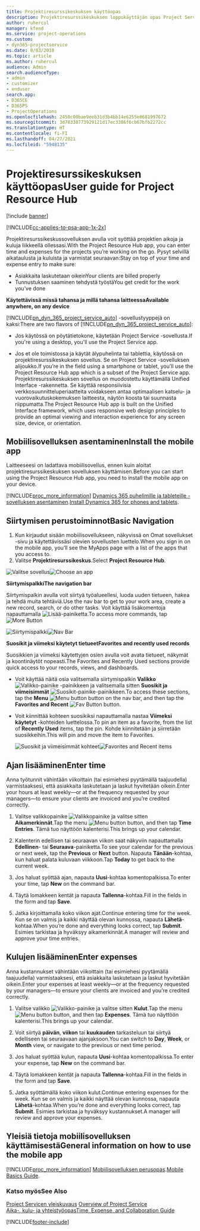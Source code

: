 ```yaml
---
title: Projektiresurssikeskuksen käyttöopas
description: Projektiresurssikeskuksen loppukäyttäjän opas Project Servicessä
author: ruhercul
manager: kfend
ms.service: project-operations
ms.custom:
- dyn365-projectservice
ms.date: 8/03/2018
ms.topic: article
ms.author: ruhercul
audience: Admin
search.audienceType:
- admin
- customizer
- enduser
search.app:
- D365CE
- D365PS
- ProjectOperations
ms.openlocfilehash: 2450c00bae9eeb31d3b4bb14e6255e0681997672
ms.sourcegitcommit: 3d78338773929121d17ec3386f6cb67bfb2272cc
ms.translationtype: HT
ms.contentlocale: fi-FI
ms.lasthandoff: 04/27/2021
ms.locfileid: "5948135"
---
```

# <a name="user-guide-for-project-resource-hub"></a><span data-ttu-id="a6955-103">Projektiresurssikeskuksen käyttöopas</span><span class="sxs-lookup"><span data-stu-id="a6955-103">User guide for Project Resource Hub</span></span>

[!include [banner](../includes/psa-now-project-operations.md)]

[!INCLUDE[cc-applies-to-psa-app-1x-2x](../includes/cc-applies-to-psa-app-1x-2x.md)]

<span data-ttu-id="a6955-104">Projektiresurssikeskussovelluksen avulla voit syöttää projektien aikoja ja kuluja liikkeellä ollessasi.</span><span class="sxs-lookup"><span data-stu-id="a6955-104">With the Project Resource Hub app, you can enter time and expenses for the projects you’re working on the go.</span></span> <span data-ttu-id="a6955-105">Pysyt selvillä aikataulusta ja kuluista ja varmistat seuraavan:</span><span class="sxs-lookup"><span data-stu-id="a6955-105">Stay on top of your time and expense entry to make sure:</span></span>

- <span data-ttu-id="a6955-106">Asiakkaita laskutetaan oikein</span><span class="sxs-lookup"><span data-stu-id="a6955-106">Your clients are billed properly</span></span>
- <span data-ttu-id="a6955-107">Tunnustuksen saaminen tehdystä työstä</span><span class="sxs-lookup"><span data-stu-id="a6955-107">You get credit for the work you’ve done</span></span>

<span data-ttu-id="a6955-108">**Käytettävissä missä tahansa ja millä tahansa laitteessa**</span><span class="sxs-lookup"><span data-stu-id="a6955-108">**Available anywhere, on any device**</span></span>

<span data-ttu-id="a6955-109">[!INCLUDE[pn_dyn_365_project_service_auto](../includes/pn-dyn-365-project-service-auto.md)] -sovellustyyppejä on kaksi:</span><span class="sxs-lookup"><span data-stu-id="a6955-109">There are two flavors of [!INCLUDE[pn_dyn_365_project_service_auto](../includes/pn-dyn-365-project-service-auto.md)]:</span></span> 

- <span data-ttu-id="a6955-110">Jos käytössä on pöytätietokone, käytetään Project Service -sovellusta.</span><span class="sxs-lookup"><span data-stu-id="a6955-110">If you're using a desktop, you'll use the Project Service app.</span></span> 

- <span data-ttu-id="a6955-111">Jos et ole toimistossa ja käytät älypuhelinta tai tablettia, käytössä on projektiresurssikeskuksen sovellus. Se on Project Service -sovelluksen alijoukko.</span><span class="sxs-lookup"><span data-stu-id="a6955-111">If you’re in the field using a smartphone or tablet, you’ll use the Project Resource Hub app which is a subset of the Project Service  app.</span></span> <span data-ttu-id="a6955-112">Projektiresurssikeskuksen sovellus on muodostettu käyttämällä Unified Interface -rakennetta. Se käyttää responsiivisia verkkosuunnitteluperiaatteita voidakseen antaa optimaalisen katselu- ja vuorovaikutuskokemuksen laitteesta, näytön koosta tai suunnasta riippumatta.</span><span class="sxs-lookup"><span data-stu-id="a6955-112">The Project Resource Hub app is built on the Unified Interface framework, which uses responsive web design principles to provide an optimal viewing and interaction experience for any screen size, device, or orientation.</span></span> 


## <a name="install-the-mobile-app"></a><span data-ttu-id="a6955-113">Mobiilisovelluksen asentaminen</span><span class="sxs-lookup"><span data-stu-id="a6955-113">Install the mobile app</span></span>
<span data-ttu-id="a6955-114">Laitteeseesi on ladattava mobiilisovellus, ennen kuin aloitat projektiresurssikeskuksen sovelluksen käyttämisen.</span><span class="sxs-lookup"><span data-stu-id="a6955-114">Before you can start using the Project Resource Hub app, you need to install the mobile app on your device.</span></span> 

[!INCLUDE[proc_more_information](../includes/proc-more-information.md)] <span data-ttu-id="a6955-115">[Dynamics 365 puhelimille ja tableteille -sovelluksen asentaminen](/dynamics365/mobile-app/install-dynamics-365-for-phones-and-tablets).</span><span class="sxs-lookup"><span data-stu-id="a6955-115">[Install Dynamics 365 for phones and tablets](/dynamics365/mobile-app/install-dynamics-365-for-phones-and-tablets).</span></span>

## <a name="basic-navigation"></a><span data-ttu-id="a6955-116">Siirtymisen perustoiminnot</span><span class="sxs-lookup"><span data-stu-id="a6955-116">Basic Navigation</span></span>
1.  <span data-ttu-id="a6955-117">Kun kirjaudut sisään mobiilisovellukseen, näkyvissä on Omat sovellukset -sivu ja käytettävissäsi olevien sovellusten luettelo.</span><span class="sxs-lookup"><span data-stu-id="a6955-117">When you sign in on the mobile app, you’ll see the MyApps page with a list of the apps that you access to.</span></span> 
2.  <span data-ttu-id="a6955-118">Valitse **Projektiresurssikeskus**.</span><span class="sxs-lookup"><span data-stu-id="a6955-118">Select **Project Resource Hub**.</span></span>

<span data-ttu-id="a6955-119">![Valitse sovellus](media/chooseApp_1.png "Valitse sovellus")</span><span class="sxs-lookup"><span data-stu-id="a6955-119">![Choose an app](media/chooseApp_1.png "Choose an app")</span></span>

<span data-ttu-id="a6955-120">**Siirtymispalkki**</span><span class="sxs-lookup"><span data-stu-id="a6955-120">**The navigation bar**</span></span>

<span data-ttu-id="a6955-121">Siirtymispalkin avulla voit siirtyä työalueellesi, luoda uuden tietueen, hakea ja tehdä muita tehtäviä.</span><span class="sxs-lookup"><span data-stu-id="a6955-121">Use the nav bar to get to your work area, create a new record, search, or do other tasks.</span></span> <span data-ttu-id="a6955-122">Voit käyttää lisäkomentoja napauttamalla ![Lisää-painiketta](media/MoreButton.png "Lisää-painike").</span><span class="sxs-lookup"><span data-stu-id="a6955-122">To access more commands, tap ![More Button](media/MoreButton.png "More Button")</span></span>

<span data-ttu-id="a6955-123">![Siirtymispalkki](media/NavBar_2.png "Siirtymispalkki")</span><span class="sxs-lookup"><span data-stu-id="a6955-123">![Nav Bar](media/NavBar_2.png "Nav Bar")</span></span>

<span data-ttu-id="a6955-124">**Suosikit ja viimeksi käytetyt tietueet**</span><span class="sxs-lookup"><span data-stu-id="a6955-124">**Favorites and recently used records**</span></span>

<span data-ttu-id="a6955-125">Suosikkien ja viimeksi käytettyjen osien avulla voit avata tietueet, näkymät ja koontinäytöt nopeasti.</span><span class="sxs-lookup"><span data-stu-id="a6955-125">The Favorites and Recently Used sections provide quick access to your records, views, and dashboards.</span></span> 

- <span data-ttu-id="a6955-126">Voit käyttää näitä osia valitsemalla siirtymispalkin **Valikko** ![Valikko-painike](media/MenuButton.png "Valikkopainike") -painikkeen ja valitsemalla sitten **Suosikit ja viimeisimmät** ![Suosikit-painike](media/FavButton.png "Suosikkipainike")-painikkeen.</span><span class="sxs-lookup"><span data-stu-id="a6955-126">To access these sections, tap the **Menu** ![Menu button](media/MenuButton.png "Menu button") button on the nav bar, and then tap the **Favorites and Recent** ![Fav Button](media/FavButton.png "Fav Button") button.</span></span>

- <span data-ttu-id="a6955-127">Voit kiinnittää kohteen suosikiksi napauttamalla nastaa **Viimeksi käytetyt** -kohteiden luettelossa.</span><span class="sxs-lookup"><span data-stu-id="a6955-127">To pin an item as a favorite, from the list of **Recently Used** items, tap the pin.</span></span> <span data-ttu-id="a6955-128">Kohde kiinnitetään ja siirretään suosikkeihin.</span><span class="sxs-lookup"><span data-stu-id="a6955-128">This will pin and move the item to Favorites.</span></span>

  <span data-ttu-id="a6955-129">![Suosikit ja viimeisimmät kohteet](media/Favs_3.png "Suosikit ja viimeisimmät kohteet")</span><span class="sxs-lookup"><span data-stu-id="a6955-129">![Favorites and Recent items](media/Favs_3.png "Favorites and Recent items")</span></span>
 
## <a name="enter-time"></a><span data-ttu-id="a6955-130">Ajan lisääminen</span><span class="sxs-lookup"><span data-stu-id="a6955-130">Enter time</span></span>
<span data-ttu-id="a6955-131">Anna työtunnit vähintään viikoittain (tai esimiehesi pyytämällä taajuudella) varmistaaksesi, että asiakkaita laskutetaan ja laskut hyvitetään oikein.</span><span class="sxs-lookup"><span data-stu-id="a6955-131">Enter your hours at least weekly—or at the frequency requested by your managers—to ensure your clients are invoiced and you’re credited correctly.</span></span>

1. <span data-ttu-id="a6955-132">Valitse valikkopainike ![Valikkopainike](media/MenuButton.png "Valikkopainike") ja valitse sitten **Aikamerkinnät**.</span><span class="sxs-lookup"><span data-stu-id="a6955-132">Tap the menu ![Menu button](media/MenuButton.png "Menu button") button, and then tap **Time Entries**.</span></span> <span data-ttu-id="a6955-133">Tämä tuo näyttöön kalenterisi.</span><span class="sxs-lookup"><span data-stu-id="a6955-133">This brings up your calendar.</span></span>

2. <span data-ttu-id="a6955-134">Kalenterin edellisen tai seuraavan viikon saat näkyviin napauttamalla **Edellinen**- tai **Seuraava**-painiketta.</span><span class="sxs-lookup"><span data-stu-id="a6955-134">To see your calendar for the previous or next week, tap the **Previous** or **Next** button.</span></span> <span data-ttu-id="a6955-135">Napauta **Tänään**-kohtaa, kun haluat palata kuluvaan viikkoon.</span><span class="sxs-lookup"><span data-stu-id="a6955-135">Tap **Today** to get back to the current week.</span></span>

3. <span data-ttu-id="a6955-136">Jos haluat syöttää ajan, napauta **Uusi**-kohtaa komentopalkissa.</span><span class="sxs-lookup"><span data-stu-id="a6955-136">To enter your time, tap **New** on the command bar.</span></span> 

4. <span data-ttu-id="a6955-137">Täytä lomakkeen kentät ja napauta **Tallenna**-kohtaa.</span><span class="sxs-lookup"><span data-stu-id="a6955-137">Fill in the fields in the form and tap **Save**.</span></span>

5. <span data-ttu-id="a6955-138">Jatka kirjoittamalla koko viikon ajat.</span><span class="sxs-lookup"><span data-stu-id="a6955-138">Continue entering time for the week.</span></span> <span data-ttu-id="a6955-139">Kun se on valmis ja kaikki näyttää olevan kunnossa, napauta **Lähetä**-kohtaa.</span><span class="sxs-lookup"><span data-stu-id="a6955-139">When you’re done and everything looks correct, tap **Submit**.</span></span> <span data-ttu-id="a6955-140">Esimies tarkistaa ja hyväksyy aikamerkinnät.</span><span class="sxs-lookup"><span data-stu-id="a6955-140">A manager will review and approve your time entries.</span></span>

## <a name="enter-expenses"></a><span data-ttu-id="a6955-141">Kulujen lisääminen</span><span class="sxs-lookup"><span data-stu-id="a6955-141">Enter expenses</span></span> 
<span data-ttu-id="a6955-142">Anna kustannukset vähintään viikoittain (tai esimiehesi pyytämällä taajuudella) varmistaaksesi, että asiakkaita laskutetaan ja laskut hyvitetään oikein.</span><span class="sxs-lookup"><span data-stu-id="a6955-142">Enter your expenses at least weekly—or at the frequency requested by your managers—to ensure your clients are invoiced and you’re credited correctly.</span></span>

1. <span data-ttu-id="a6955-143">Valitse valikko ![Valikko-painike](media/MenuButton.png "Valikkopainike") ja valitse sitten **Kulut**.</span><span class="sxs-lookup"><span data-stu-id="a6955-143">Tap the menu ![Menu button](media/MenuButton.png "Menu button") button, and then tap **Expenses**.</span></span> <span data-ttu-id="a6955-144">Tämä tuo näyttöön kalenterisi.</span><span class="sxs-lookup"><span data-stu-id="a6955-144">This brings up your calendar.</span></span>

2. <span data-ttu-id="a6955-145">Voit siirtyä **päivän**, **viikon** tai **kuukauden** tarkasteluun tai siirtyä edelliseen tai seuraavaan ajanjaksoon.</span><span class="sxs-lookup"><span data-stu-id="a6955-145">You can switch to **Day**, **Week**, or **Month** view, or navigate to the previous or next time period.</span></span> 

3. <span data-ttu-id="a6955-146">Jos haluat syöttää kulun, napauta **Uusi**-kohtaa komentopalkissa.</span><span class="sxs-lookup"><span data-stu-id="a6955-146">To enter your expense, tap **New** on the command bar.</span></span> 

4. <span data-ttu-id="a6955-147">Täytä lomakkeen kentät ja napauta **Tallenna**-kohtaa.</span><span class="sxs-lookup"><span data-stu-id="a6955-147">Fill in the fields in the form and tap **Save**.</span></span>

5. <span data-ttu-id="a6955-148">Jatka syöttämällä koko viikon kulut.</span><span class="sxs-lookup"><span data-stu-id="a6955-148">Continue entering expenses for the week.</span></span> <span data-ttu-id="a6955-149">Kun se on valmis ja kaikki näyttää olevan kunnossa, napauta **Lähetä**-kohtaa.</span><span class="sxs-lookup"><span data-stu-id="a6955-149">When you’re done and everything looks correct, tap **Submit**.</span></span> <span data-ttu-id="a6955-150">Esimies tarkistaa ja hyväksyy kustannukset.</span><span class="sxs-lookup"><span data-stu-id="a6955-150">A manager will review and approve your expenses.</span></span>

## <a name="general-information-on-how-to-use-the-mobile-app"></a><span data-ttu-id="a6955-151">Yleisiä tietoja mobiilisovelluksen käyttämisestä</span><span class="sxs-lookup"><span data-stu-id="a6955-151">General information on how to use the mobile app</span></span> 
[!INCLUDE[proc_more_information](../includes/proc-more-information.md)] <span data-ttu-id="a6955-152">[Mobiilisovelluksen perusopas](/dynamics365/mobile-app/dynamics-365-phones-tablets-users-guide).</span><span class="sxs-lookup"><span data-stu-id="a6955-152">[Mobile Basics Guide](/dynamics365/mobile-app/dynamics-365-phones-tablets-users-guide).</span></span>

### <a name="see-also"></a><span data-ttu-id="a6955-153">Katso myös</span><span class="sxs-lookup"><span data-stu-id="a6955-153">See Also</span></span>  
 <span data-ttu-id="a6955-154">[Project Servicen yleiskuvaus](../psa/overview.md) </span><span class="sxs-lookup"><span data-stu-id="a6955-154">[Overview of Project Service](../psa/overview.md) </span></span>  
 [<span data-ttu-id="a6955-155">Aika-, kulu- ja yhteistyöopas</span><span class="sxs-lookup"><span data-stu-id="a6955-155">Time, Expense, and Collaboration Guide</span></span>](../psa/time-expense-collaboration-guide.md)   
 


[!INCLUDE[footer-include](../includes/footer-banner.md)]